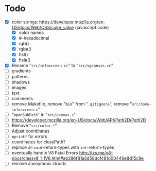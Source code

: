 # Todo

- [x] color strings: https://developer.mozilla.org/en-US/docs/Web/CSS/color_value (javascript code)
    - [x] color names
    - [x] #-hexadecimal
    - [x] rgb()
    - [x] rgba()
    - [x] hsl()
    - [x] hsla()
- [x] Rename "`src/infoscreen.cc`" to "`src/vgcanvas.cc`"
- [ ] gradients
- [ ] patterns
- [ ] shadows
- [ ] images
- [ ] text
- [ ] comments
- [ ] remove Makefile, remove "`bin`" from "`.gitignore`", remove "`src/home-infoscreen.c`"
- [ ] "`openSubPath`" in "`src/canvas.c`"
- [ ] https://developer.mozilla.org/en-US/docs/Web/API/Path2D/Path2D
- [ ] Remove "`src/color.*`"
- [ ] Adjust coordinates
- [ ] `eprintf` for errors
- [ ] coordinates for closePath?
- [ ] replace all `void`-return-types with `int`-return-types
- [ ] eventually handle V8 Fatal Errors http://izs.me/v8-docs/classv8_1_1V8.html#ab386f81a6d58dcf481d00446e8d15c9e
- [ ] remove anonymous structs
